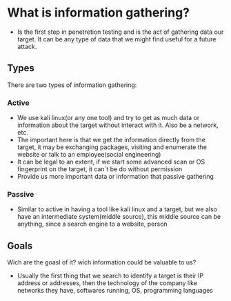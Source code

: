 # What is information gathering?
- Is the first step in penetretion testing and is the act of gathering data our target.
It can be any type of data that we might find useful for a future attack.

## Types
There are two types of information gathering:

### Active
- We use kali linux(or any one tool) and try to get as much data or information about the target without interact with it. Also be a network, etc.
- The important here is that we get the information directly from the target, it may be exchanging packages, visiting and enumerate the website or talk to an employee(social engineering)
- It can be legal to an extent, if we start some advanced scan or OS fingerprint on the target, it can´t be do without permission
- Provide us more important data or information that passive gathering

### Passive
- Similar to active in having a tool like kali linux and a target, but we also have an intermediate system(middle source),
this middle source can be anything, since a search engine to a website, person


## Goals
Wich are the goasl of it? wich information could be valuable to us?
- Usually the first thing that we search to identify a target is their IP address or addresses, then the technology of the company
like networks they have, softwares running, OS, programming languages

